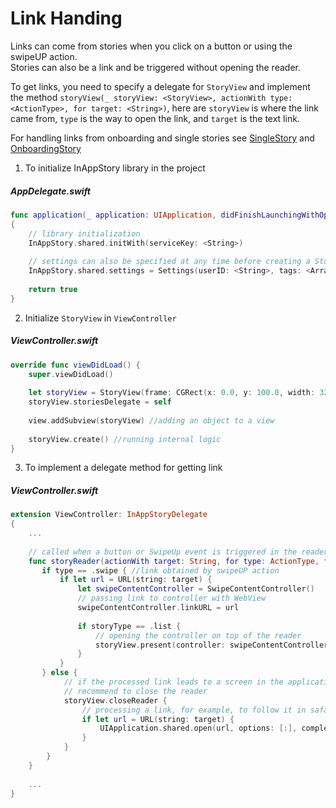 # Link Handing

Links can come  from stories when you click on a button or using the swipeUP action.  
Stories can also be a link and be triggered without opening the reader.

To get links, you need to specify a delegate for `StoryView` and implement the method `storyView(_ storyView: <StoryView>, actionWith type: <ActionType>, for target: <String>)`, here are `storyView` is where the link came from, `type` is the way to open the link, and `target` is the text link.

For handling links from onboarding and single stories see [SingleStory](SingleStory.md) and [OnboardingStory](OnboardingStory.md)

1) To initialize InAppStory library in the project

##### AppDelegate.swift
```swift
func application(_ application: UIApplication, didFinishLaunchingWithOptions launchOptions: [UIApplication.LaunchOptionsKey: Any]?) -> Bool
{
    // library initialization
    InAppStory.shared.initWith(serviceKey: <String>)
    
    // settings can also be specified at any time before creating a StoryView or calling individual stories
    InAppStory.shared.settings = Settings(userID: <String>, tags: <Array<String>>)
    
    return true
}
```

2) Initialize `StoryView` in `ViewController`

##### ViewController.swift
```swift
override func viewDidLoad() {
    super.viewDidLoad()
        
    let storyView = StoryView(frame: CGRect(x: 0.0, y: 100.0, width: 320.0, height: 160.0)) //StoryView initialization
    storyView.storiesDelegate = self
    
    view.addSubview(storyView) //adding an object to a view
    
    storyView.create() //running internal logic
}
```

3) To implement a delegate method for getting link

##### ViewController.swift
```swift
extension ViewController: InAppStoryDelegate
{
    ...
    
    // called when a button or SwipeUp event is triggered in the reader
    func storyReader(actionWith target: String, for type: ActionType, from storyType: StoriesType) {
       if type == .swipe { //link obtained by swipeUP action
           if let url = URL(string: target) {
               let swipeContentController = SwipeContentController()
               // passing link to controller with WebView
               swipeContentController.linkURL = url
               
               if storyType == .list {
	               // opening the controller on top of the reader
	               storyView.present(controller: swipeContentController)
               }
           }
       } else {
            // if the processed link leads to a screen in the application, 
            // recommend to close the reader
            storyView.closeReader {
                // processing a link, for example, to follow it in safari
                if let url = URL(string: target) {
                    UIApplication.shared.open(url, options: [:], completionHandler: nil)
                }
            }
        }
    }
    
    ...
}
```